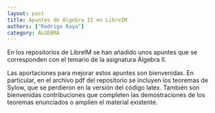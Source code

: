 ```yaml
---
layout: post
title: Apuntes de Álgebra II en LibreIM
authors: ["Rodrigo Raya"]
category: ÁLGEBRA
---
```


En los repositorios de LibreIM se han añadido unos apuntes que se corresponden con el temario de la asignatura Álgebra II.

Las aportaciones para mejorar estos apuntes son bienvenidas. En particular, en el archivo pdf del repositorio se incluyen los teoremas de Sylow, que se perdieron en la versión del código latex. También son bienvenidas contribuciones que completen las demostraciones de los teoremas enunciados o amplíen el material existente. 



